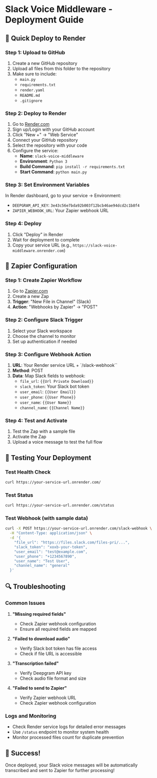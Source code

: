 # Slack Voice Middleware - Deployment Guide

## 🚀 Quick Deploy to Render

### Step 1: Upload to GitHub

1. Create a new GitHub repository
2. Upload all files from this folder to the repository
3. Make sure to include:
   - `main.py`
   - `requirements.txt`
   - `render.yaml`
   - `README.md`
   - `.gitignore`

### Step 2: Deploy to Render

1. Go to [Render.com](https://render.com)
2. Sign up/Login with your GitHub account
3. Click "New +" → "Web Service"
4. Connect your GitHub repository
5. Select the repository with your code
6. Configure the service:
   - **Name**: `slack-voice-middleware`
   - **Environment**: `Python 3`
   - **Build Command**: `pip install -r requirements.txt`
   - **Start Command**: `python main.py`

### Step 3: Set Environment Variables

In Render dashboard, go to your service → Environment:

- `DEEPGRAM_API_KEY`: `3e43c56e7bda92b003f12bcb46ae94dcd2c1b8f4`
- `ZAPIER_WEBHOOK_URL`: Your Zapier webhook URL

### Step 4: Deploy

1. Click "Deploy" in Render
2. Wait for deployment to complete
3. Copy your service URL (e.g., `https://slack-voice-middleware.onrender.com`)

## 🔧 Zapier Configuration

### Step 1: Create Zapier Workflow

1. Go to [Zapier.com](https://zapier.com)
2. Create a new Zap
3. **Trigger**: "New File in Channel" (Slack)
4. **Action**: "Webhooks by Zapier" → "POST"

### Step 2: Configure Slack Trigger

1. Select your Slack workspace
2. Choose the channel to monitor
3. Set up authentication if needed

### Step 3: Configure Webhook Action

1. **URL**: Your Render service URL + `/slack-webhook``
2. **Method**: POST
3. **Data**: Map Slack fields to webhook:
   - `file_url`: `{{Url Private Download}}`
   - `slack_token`: Your Slack bot token
   - `user_email`: `{{User Email}}`
   - `user_phone`: `{{User Phone}}`
   - `user_name`: `{{User Name}}`
   - `channel_name`: `{{Channel Name}}`

### Step 4: Test and Activate

1. Test the Zap with a sample file
2. Activate the Zap
3. Upload a voice message to test the full flow

## 🎯 Testing Your Deployment

### Test Health Check
```bash
curl https://your-service-url.onrender.com/
```

### Test Status
```bash
curl https://your-service-url.onrender.com/status
```

### Test Webhook (with sample data)
```bash
curl -X POST https://your-service-url.onrender.com/slack-webhook \
  -H "Content-Type: application/json" \
  -d '{
    "file_url": "https://files.slack.com/files-pri/...",
    "slack_token": "xoxb-your-token",
    "user_email": "test@example.com",
    "user_phone": "+1234567890",
    "user_name": "Test User",
    "channel_name": "general"
  }'
```

## 🔍 Troubleshooting

### Common Issues

1. **"Missing required fields"**
   - Check Zapier webhook configuration
   - Ensure all required fields are mapped

2. **"Failed to download audio"**
   - Verify Slack bot token has file access
   - Check if file URL is accessible

3. **"Transcription failed"**
   - Verify Deepgram API key
   - Check audio file format and size

4. **"Failed to send to Zapier"**
   - Verify Zapier webhook URL
   - Check Zapier webhook configuration

### Logs and Monitoring

- Check Render service logs for detailed error messages
- Use `/status` endpoint to monitor system health
- Monitor processed files count for duplicate prevention

## 🎉 Success!

Once deployed, your Slack voice messages will be automatically transcribed and sent to Zapier for further processing!

